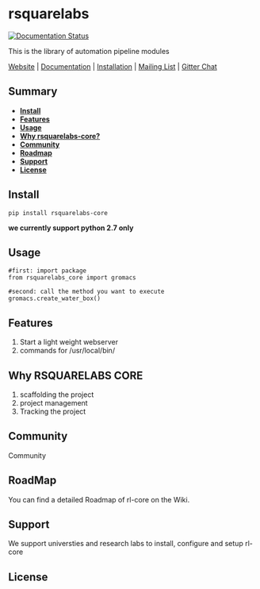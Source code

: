 # rsquarelabs

[![Documentation Status](https://readthedocs.org/projects/rsquarelabs-core/badge/?version=dev)](http://docs.rsquarelabs.org/en/dev/?badge=dev)

This is the library of automation pipeline modules 

[Website](http://rsquarelabs.org) |
[Documentation](http://docs.rsquarelabs.org/) |
[Installation](http://docs.rsquarelabs.org/en/dev/install/) |
[Mailing List](https://groups.google.com/d/forum/rsquarelabs-core) |
[Gitter Chat](https://gitter.im/rsquarelabs/rsquarelabs-core) 


## Summary
- [**Install**](#install) 
- [**Features**](#features)
- [**Usage**](#usage)
- [**Why rsquarelabs-core?**](#why-rsquarelabs-core)
- [**Community**](#community)
- [**Roadmap**](#roadmap)
- [**Support**](#support)
- [**License**](#license)


## Install 
```
pip install rsquarelabs-core
```
**we currently support python 2.7 only**

## Usage
```
#first: import package 
from rsquarelabs_core import gromacs

#second: call the method you want to execute
gromacs.create_water_box()

```

## Features 
1. Start a light weight webserver
2. commands for /usr/local/bin/

## Why RSQUARELABS CORE
1. scaffolding the project
2. project management
3. Tracking the project


## Community
Community


## RoadMap
You can find a detailed Roadmap of rl-core on the Wiki. 

## Support 
We support universties and research labs to install, configure and setup rl-core

## License















